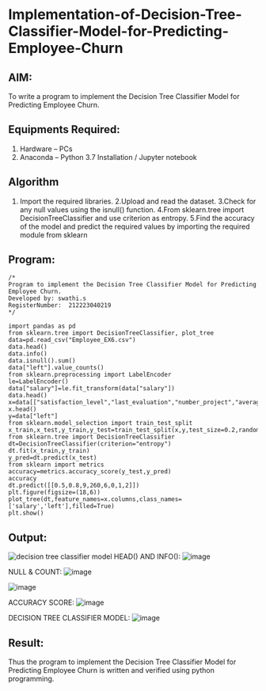 # Implementation-of-Decision-Tree-Classifier-Model-for-Predicting-Employee-Churn

## AIM:
To write a program to implement the Decision Tree Classifier Model for Predicting Employee Churn.

## Equipments Required:
1. Hardware – PCs
2. Anaconda – Python 3.7 Installation / Jupyter notebook

## Algorithm
1. Import the required libraries.
2.Upload and read the dataset.
3.Check for any null values using the isnull() function.
4.From sklearn.tree import DecisionTreeClassifier and use criterion as entropy.
5.Find the accuracy of the model and predict the required values by importing the required module from sklearn 
 

## Program:
```
/*
Program to implement the Decision Tree Classifier Model for Predicting Employee Churn.
Developed by: swathi.s
RegisterNumber:  212223040219
*/
```
```
import pandas as pd
from sklearn.tree import DecisionTreeClassifier, plot_tree
data=pd.read_csv("Employee_EX6.csv")
data.head()
data.info()
data.isnull().sum()
data["left"].value_counts()
from sklearn.preprocessing import LabelEncoder
le=LabelEncoder()
data["salary"]=le.fit_transform(data["salary"])
data.head()
x=data[["satisfaction_level","last_evaluation","number_project","average_montly_hours","time_spend_company","Work_accident","promotion_last_5years","salary"]]
x.head()
y=data["left"]
from sklearn.model_selection import train_test_split
x_train,x_test,y_train,y_test=train_test_split(x,y,test_size=0.2,random_state=100)
from sklearn.tree import DecisionTreeClassifier
dt=DecisionTreeClassifier(criterion="entropy")
dt.fit(x_train,y_train)
y_pred=dt.predict(x_test)
from sklearn import metrics
accuracy=metrics.accuracy_score(y_test,y_pred)
accuracy
dt.predict([[0.5,0.8,9,260,6,0,1,2]])
plt.figure(figsize=(18,6))
plot_tree(dt,feature_names=x.columns,class_names=['salary','left'],filled=True)
plt.show()
````

## Output:
![decision tree classifier model](sam.png)
HEAD() AND INFO():
![image](https://github.com/user-attachments/assets/5d220ecd-8dc0-4be9-8da4-87f10c97e6e9)

NULL & COUNT:
![image](https://github.com/user-attachments/assets/8b6e412b-520d-44b3-abdf-594bafe7a29d)

![image](https://github.com/user-attachments/assets/1b1a6f21-2969-4c90-bf1d-fdce5dfeabd6)

ACCURACY SCORE:
![image](https://github.com/user-attachments/assets/fa3b46bd-2fac-4cee-806e-78505aaab723)

DECISION TREE CLASSIFIER MODEL:
![image](https://github.com/user-attachments/assets/da2e92a5-7511-4f02-ae97-dec55c838342)






## Result:
Thus the program to implement the  Decision Tree Classifier Model for Predicting Employee Churn is written and verified using python programming.

